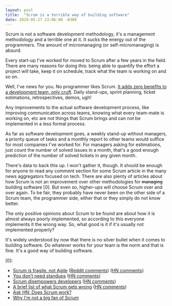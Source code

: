 ```yaml
---
layout: post
title:  "Scrum is a terrible way of building software"
date: 2019-05-27 23:06:00 -0300
---
```


Scrum is not a software development methodology, it's a management methodology and a terrible one at it. It sucks the energy out of the programmers. The amount of micromanaging (or self-micromanaging) is absurd.

Every start-up I've worked for moved to Scrum after a few years in the field. There are many reasons for doing this: being able to quantify the effort a project will take, keep it on schedule, track what the team is working on and so on.

Well, I've news for you. No programmer likes Scrum. [It adds zero benefits to a development team, only cruft](https://medium.com/@jsonpify/you-dont-need-standup-9a74782517c1). Daily stand-ups, sprint planning, ticket estimations, retrospectives, demos, ugh!

Any improvements to the actual software development process, like improving communication across teams, knowing what every team-mate is working on, etc are not things that Scrum brings and can not be implemented in a less formal process.

As far as software development goes, a weekly stand-up without managers, a priority queue of tasks and a monthly report to other teams would suffice for most companies I've worked for. For managers asking for estimations, just count the number of solved issues in a month, that's a good enough prediction of the number of solved tickets in any given month.

There's data to back this up. I won't gather it, though. It should be enough for anyone to read any comment section for some Scrum article in the many news aggregators focused on tech. There are also plenty of articles about how Scrum is not an improvement over other methodologies for ~~managing~~ building software [0]. But even so, higher-ups will choose Scrum over and over again. To be fair, they probably have never been on the other side of a Scrum team, the programmer side, either that or they simply do not know better.

The only positive opinions about Scrum to be found are about how it is almost always poorly implemented, so according to this everyone implements it the wrong way. So, what good is it if it's usually not implemented properly?

It's widely understood by now that there is no silver bullet when it comes to building software. Do whatever works for your team is the norm and that is fine. It's a good way of building software.

[0]:

* [Scrum is fragile, not Agile](http://www.dennisweyland.net/blog/?p=43) ([Reddit comments](https://www.reddit.com/r/programming/comments/btbnpn/scrum_is_fragile_not_agile/)) ([HN comments](https://news.ycombinator.com/item?id=20017854))
* [You don’t need standups](https://medium.com/@jsonpify/you-dont-need-standup-9a74782517c1) ([HN comments](https://news.ycombinator.com/item?id=17671464))
* [Scrum disempowers developers](https://www.lambdacambridge.com/blog/how-scrum-disempowers-developers-and-destroys-agile) ([HN comments](https://news.ycombinator.com/item?id=17186591))
* [A brief list of what Scrum gets wrong](https://medium.com/@ard_adam/why-scrum-is-the-wrong-way-to-build-software-99d8994409e5) ([HN comments](https://news.ycombinator.com/item?id=16892307))
* [Ask HN: Does Scrum work?](https://news.ycombinator.com/item?id=18985942)
* [Why I'm not a big fan of Scrum](http://okigiveup.net/not-big-fan-of-scrum/)
